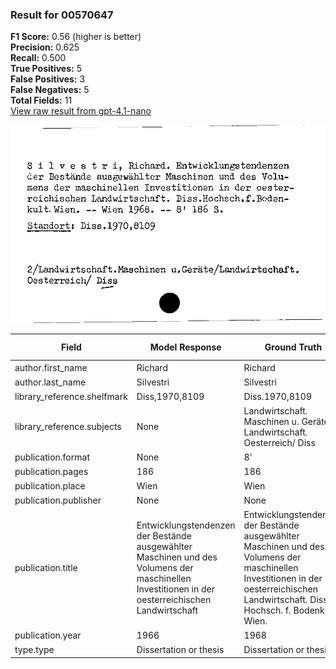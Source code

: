 ### Result for 00570647
**F1 Score:** 0.56 (higher is better)<br>**Precision:** 0.625<br>**Recall:** 0.500<br>**True Positives:** 5<br>**False Positives:** 3<br>**False Negatives:** 5<br>**Total Fields:** 11<br>[View raw result from gpt-4.1-nano](https://github.com/RISE-UNIBAS/humanities_data_benchmark/blob/main/results/2025-09-02/T0162/request_T0162_00570647.json)

<img src="https://github.com/RISE-UNIBAS/humanities_data_benchmark/blob/main/benchmarks/zettelkatalog/images/00570647.jpg?raw=true" alt="00570647" width="600px">

| Field | Model Response | Ground Truth | Fuzzy Score | Match |
|-------|----------------|--------------|-------------|-------|
| author.first_name | Richard | Richard | 1.000 | ✅ |
| author.last_name | Silvestri | Silvestri | 1.000 | ✅ |
| library_reference.shelfmark | Diss,1970,8109 | Diss.1970,8109 | 0.929 | ❌ |
| library_reference.subjects | None | Landwirtschaft. Maschinen u. Geräte/ Landwirtschaft. Oesterreich/ Diss | 0.000 | ❌ |
| publication.format | None | 8' | 0.000 | ❌ |
| publication.pages | 186 | 186 | 1.000 | ✅ |
| publication.place | Wien | Wien | 1.000 | ✅ |
| publication.publisher | None | None | 1.000 | ✅ |
| publication.title | Entwicklungstendenzen der Bestände ausgewählter Maschinen und des Volumens der maschinellen Investitionen in der oesterreichischen Landwirtschaft | Entwicklungstendenzen der Bestände ausgewählter Maschinen und des Volumens der maschinellen Investitionen in der oesterreichischen Landwirtschaft. Diss. Hochsch. f. Bodenkult. Wien. | 0.890 | ❌ |
| publication.year | 1966 | 1968 | 0.000 | ❌ |
| type.type | Dissertation or thesis | Dissertation or thesis | 1.000 | ✅ |
